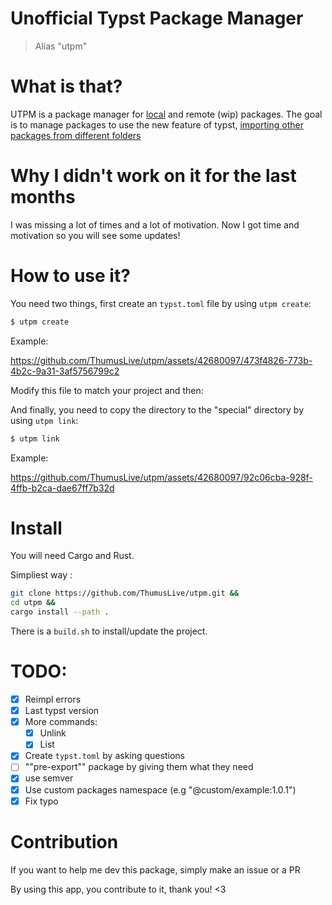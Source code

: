 # Unofficial Typst Package Manager

> Alias "utpm"

# What is that?

UTPM is a package manager for [local](https://github.com/typst/packages#local-packages) and remote (wip) packages.
The goal is to manage packages to use the new feature of typst, [importing other packages from different folders](https://typst.app/docs/reference/scripting/#packages)

# Why I didn't work on it for the last months

I was missing a lot of times and a lot of motivation. Now I got time and motivation so you will see some updates!

# How to use it?

You need two things, first create an `typst.toml` file by using `utpm create`:

```bash
$ utpm create
```

Example:

https://github.com/ThumusLive/utpm/assets/42680097/473f4826-773b-4b2c-9a31-3af5756799c2

Modify this file to match your project and then:

And finally, you need to copy the directory to the "special" directory by using `utpm link`: 

```bash
$ utpm link
```
Example:

https://github.com/ThumusLive/utpm/assets/42680097/92c06cba-928f-4ffb-b2ca-dae67ff7b32d

# Install

You will need Cargo and Rust.

Simpliest way :

```bash
git clone https://github.com/ThumusLive/utpm.git &&
cd utpm &&
cargo install --path .
```

There is a `build.sh` to install/update the project.

# TODO:

- [x] Reimpl errors
- [x] Last typst version
- [x] More commands:
  - [x] Unlink
  - [x] List
- [x] Create `typst.toml` by asking questions
- [ ] ""pre-export"" package by giving them what they need
- [x] use semver
- [x] Use custom packages namespace (e.g "@custom/example:1.0.1")
- [x] Fix typo

# Contribution

If you want to help me dev this package, simply make an issue or a PR

By using this app, you contribute to it, thank you! <3

